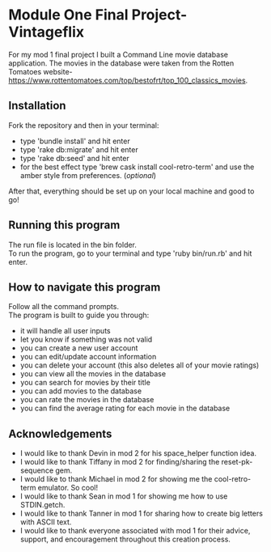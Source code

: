 # Module One Final Project- Vintageflix 

For my mod 1 final project I built a Command Line movie database application.
The movies in the database were taken from the Rotten Tomatoes website- https://www.rottentomatoes.com/top/bestofrt/top_100_classics_movies.

## Installation 

Fork the repository and then in your terminal:<br> 
- type 'bundle install' and hit enter<br>
- type 'rake db:migrate' and hit enter<br>
- type 'rake db:seed' and hit enter<br>
- for the best effect type 'brew cask install cool-retro-term' and use the amber style from preferences. (*optional*)

After that, everything should be set up on your local machine and good to go!<br>

## Running this program

The run file is located in the bin folder.<br>
To run the program, go to your terminal and type 'ruby bin/run.rb' and hit enter.<br>

## How to navigate this program

Follow all the command prompts.<br>
The program is built to guide you through:<br>
- it will handle all user inputs<br>
- let you know if something was not valid<br>
- you can create a new user account<br>
- you can edit/update account information<br> 
- you can delete your account (this also deletes all of your movie ratings)<br>
- you can view all the movies in the database<br>
- you can search for movies by their title<br>
- you can add movies to the database<br>
- you can rate the movies in the database<br>
- you can find the average rating for each movie in the database<br>

## Acknowledgements 

- I would like to thank Devin in mod 2 for his space_helper function idea.<br>
- I would like to thank Tiffany in mod 2 for finding/sharing the reset-pk-sequence gem.<br>
- I would like to thank Michael in mod 2 for showing me the cool-retro-term emulator. So cool!<br>
- I would like to thank Sean in mod 1 for showing me how to use STDIN.getch.<br> 
- I would like to thank Tanner in mod 1 for sharing how to create big letters with ASCII text.<br>
- I would like to thank everyone associated with mod 1 for their advice, support, and encouragement throughout this creation process.<br> 


